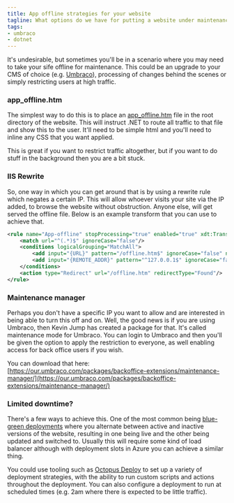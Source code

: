 ```yaml
---
title: App offline strategies for your website
tagline: What options do we have for putting a website under maintenance?
tags: 
- umbraco 
- dotnet
---
```


It's undesirable, but sometimes you'll be in a scenario where you may need to take your sife offline for maintenance. This could be an upgrade to your CMS of choice (e.g. [Umbraco](https://umbraco.com/)), processing of changes behind the scenes or simply restricting users at high traffic.

### app_offline.htm

The simplest way to do this is to place an [app_offline.htm](https://docs.microsoft.com/en-gb/iis/publish/deploying-application-packages/taking-an-application-offline-before-publishing) file in the root directory of the website. This will instruct .NET to route all traffic to that file and show this to the user. It'll need to be simple html and you'll need to inline any CSS that you want applied.

This is great if you want to restrict traffic altogether, but if you want to do stuff in the background then you are a bit stuck.

### IIS Rewrite

So, one way in which you can get around that is by using a rewrite rule which negates a certain IP. This will allow whoever visits your site via the IP added, to browse the website without obstruction. Anyone else, will get served the offline file. Below is an example transform that you can use to achieve that.

``` xml
<rule name="App-offline" stopProcessing="true" enabled="true" xdt:Transform="InsertIfMissing" xdt:Locator="Match(name)">
    <match url="^(.*)$" ignoreCase="false"/>
    <conditions logicalGrouping="MatchAll">
        <add input="{URL}" pattern="/offline.htm$" ignoreCase="false" negate="true"/>
        <add input="{REMOTE_ADDR}" pattern="^127.0.0.1$" ignoreCase="false" negate="true"/>            
    </conditions>
    <action type="Redirect" url="/offline.htm" redirectType="Found"/>
</rule>
```

### Maintenance manager

Perhaps you don't have a specific IP you want to allow and are interested in being able to turn this off and on. Well, the good news is if you are using Umbraco, then Kevin Jump has created a package for that. It's called maintenance mode for Umbraco. You can login to Umbraco and then you'll be given the option to apply the restriction to everyone, as well enabling access for back office users if you wish. 

You can download that here: [https://our.umbraco.com/packages/backoffice-extensions/maintenance-manager/](https://our.umbraco.com/packages/backoffice-extensions/maintenance-manager/)

### Limited downtime?

There's a few ways to achieve this. One of the most common being [blue-green deployments](https://octopus.com/docs/deployment-patterns/blue-green-deployments) where you alternate between active and inactive versions of the website, resulting in one being live and the other being updated and switched to. Usually this will require some kind of load balancer although with deployment slots in Azure you can achieve a similar thing.

You could use tooling such as [Octopus Deploy](https://octopus.com/) to set up a variety of deployment strategies, with the ability to run custom scripts and actions throughout the deployment. You can also configure a deployment to run at scheduled times (e.g. 2am where there is expected to be little traffic). 
